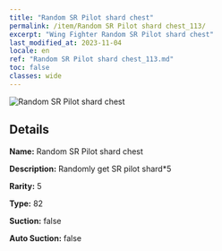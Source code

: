 ```yaml
---
title: "Random SR Pilot shard chest"
permalink: /item/Random SR Pilot shard chest_113/
excerpt: "Wing Fighter Random SR Pilot shard chest"
last_modified_at: 2023-11-04
locale: en
ref: "Random SR Pilot shard chest_113.md"
toc: false
classes: wide
---
```



 ![Random SR Pilot shard chest](/images/item/Random_SR_Pilot_shard_chest_p.png)



## Details

 **Name:** Random SR Pilot shard chest 

 **Description:** Randomly get SR pilot shard*5

 **Rarity:** 5 

 **Type:** 82 

 **Suction:** false 

 **Auto Suction:** false 


